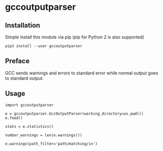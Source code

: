 # gccoutputparser

## Installation

Simple install this module via pip (pip for Python 2 is also supported)

```
pip3 install --user gccoutputparser
```

## Preface

GCC sends warnings and errors to standard error while normal output goes to
standard output.


## Usage

```
import gccoutputparser

e = gccoutputparser.GccOutputParser(working_directory=os.pwd())
e.feed()

stats = e.statistics()

number_warnings = len(e.warnings())

e.warnings(path_filter='path/matching/in')

```

